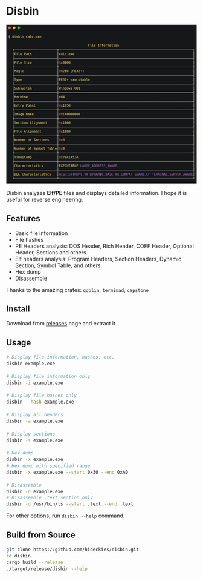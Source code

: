 # Disbin

<img src="assets/screenshot.png" width="600" />

Disbin analyzes **Elf/PE** files and displays detailed information. I hope it is useful for reverse engineering. 

## Features

- Basic file information
- File hashes
- PE Headers analysis: DOS Header, Rich Header, COFF Header, Optional Header, Sections and others.
- Elf headers analysis: Program Headers, Section Headers, Dynamic Section, Symbol Table, and others.
- Hex dump
- Disassemble

Thanks to the amazing crates: `goblin`, `termimad`, `capstone`

## Install

Download from [releases](https://github.com/hideckies/disbin/releases/) page and extract it.

## Usage

```sh
# Display file information, hashes, etc.
disbin example.exe

# Display file information only
disbin -i example.exe

# Display file hashes only
disbin --hash example.exe

# Display all headers
disbin -a example.exe

# Display sections
disbin -s example.exe

# Hex dump
disbin -x example.exe
# Hex dump with specified range
disbin -x example.exe --start 0x30 --end 0xA0

# Disassemble
disbin -d example.exe
# Disassemble .text section only
disbin -d /usr/bin/ls --start .text --end .text
```

For other options, run `disbin --help` command.

## Build from Source

```sh
git clone https://github.com/hideckies/disbin.git
cd disbin
cargo build --release
./target/release/disbin --help
```